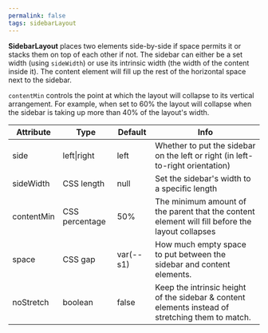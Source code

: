 ```yaml
---
permalink: false
tags: sidebarLayout
---
```


**SidebarLayout** places two elements side-by-side if space permits it or stacks them on top of each other if not.
The sidebar can either be a set width (using `sideWidth`) or use its intrinsic width (the width of the content inside it).
The content element will fill up the rest of the horizontal space next to the sidebar.

`contentMin` controls the point at which the layout will collapse to its vertical arrangement.
For example, when set to 60% the layout will collapse when the sidebar is taking up more than 40% of the layout's width.

| Attribute  | Type           | Default   | Info                                                                                             |
| ---------- | -------------- | --------- | ------------------------------------------------------------------------------------------------ |
| side       | left\|right    | left      | Whether to put the sidebar on the left or right (in left-to-right orientation)                   |
| sideWidth  | CSS length     | null      | Set the sidebar's width to a specific length                                                     |
| contentMin | CSS percentage | 50%       | The minimum amount of the parent that the content element will fill before the layout collapses  |
| space      | CSS gap        | var(--s1) | How much empty space to put between the sidebar and content elements.                            |
| noStretch  | boolean        | false     | Keep the intrinsic height of the sidebar & content elements instead of stretching them to match. |
